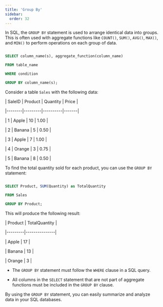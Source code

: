 ```yaml
---
title: 'Group By'
sidebar:
  order: 32
---
```


 

In SQL, the `GROUP BY` statement is used to arrange identical data into groups. This is often used with aggregate functions like `COUNT()`, `SUM()`, `AVG()`, `MAX()`, and `MIN()` to perform operations on each group of data.





```sql

SELECT column_name(s), aggregate_function(column_name)

FROM table_name

WHERE condition

GROUP BY column_name(s);

```





Consider a table `Sales` with the following data:



| SaleID | Product | Quantity | Price |

|--------|---------|----------|-------|

| 1      | Apple   | 10       | 1.00  |

| 2      | Banana  | 5        | 0.50  |

| 3      | Apple   | 7        | 1.00  |

| 4      | Orange  | 3        | 0.75  |

| 5      | Banana  | 8        | 0.50  |



To find the total quantity sold for each product, you can use the `GROUP BY` statement:



```sql

SELECT Product, SUM(Quantity) as TotalQuantity

FROM Sales

GROUP BY Product;

```



This will produce the following result:



| Product | TotalQuantity |

|---------|---------------|

| Apple   | 17            |

| Banana  | 13            |

| Orange  | 3             |





- The `GROUP BY` statement must follow the `WHERE` clause in a SQL query.

- All columns in the `SELECT` statement that are not part of aggregate functions must be included in the `GROUP BY` clause.



By using the `GROUP BY` statement, you can easily summarize and analyze data in your SQL databases.
